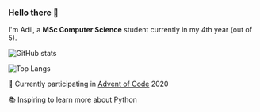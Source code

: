 ### Hello there 👋

I'm Adil, a **MSc Computer Science** student currently in my 4th year (out of 5).

![GitHub stats](https://github-readme-stats.vercel.app/api?username=adilius&count_private=true&show_icons=true&include_all_commits=true&hide_rank=true)

![Top Langs](https://github-readme-stats.vercel.app/api/top-langs/?username=adilius&layout=compact)

🔭 Currently participating in [Advent of Code](https://adventofcode.com/) 2020

📚 Inspiring to learn more about Python
